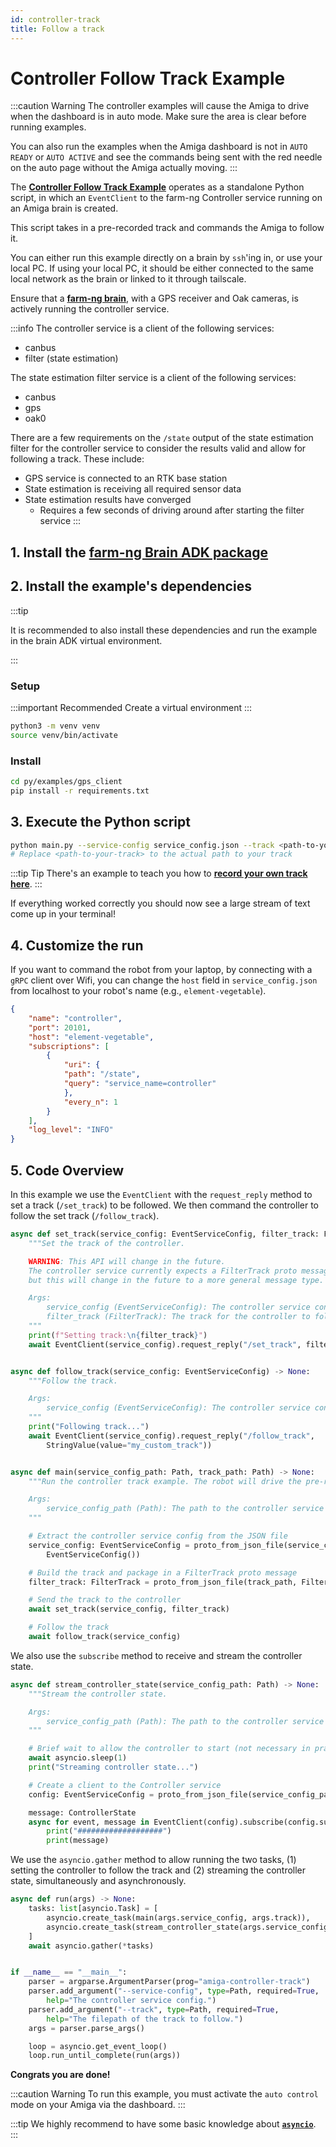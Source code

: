 ```yaml
---
id: controller-track
title: Follow a track
---
```


# Controller Follow Track Example

:::caution Warning
The controller examples will cause the Amiga to drive when the dashboard is in auto mode.
Make sure the area is clear before running examples.

You can also run the examples when the Amiga dashboard is not in `AUTO READY` or `AUTO ACTIVE`
and see the commands being sent with the red needle on the auto page without the Amiga actually moving.
:::

The [**Controller Follow Track Example**](https://github.com/farm-ng/farm-ng-amiga/blob/main-v2/py/examples/controller_track/main.py)
operates as a standalone Python script,
in which an `EventClient` to the farm-ng Controller service running on an Amiga brain is created.

This script takes in a pre-recorded track and commands the Amiga to follow it.

You can either run this example directly on a brain by `ssh`'ing in, or use your local PC.
If using your local PC, it should be either connected to the same local network as the brain
or linked to it through tailscale.

Ensure that a [**farm-ng brain**](/docs/brain/), with a GPS receiver and Oak cameras,
is actively running the controller service.

:::info
The controller service is a client of the following services:

- canbus
- filter (state estimation)

The state estimation filter service is a client of the following services:

- canbus
- gps
- oak0

There are a few requirements on the `/state` output of the state estimation filter
for the controller service to consider the results valid and allow for following a track.
These include:

- GPS service is connected to an RTK base station
- State estimation is receiving all required sensor data
- State estimation results have converged
  - Requires a few seconds of driving around after starting the filter service
:::

## 1. Install the [farm-ng Brain ADK package](/docs/brain/brain-install)

## 2. Install the example's dependencies

:::tip

It is recommended to also install these dependencies and run the
example in the brain ADK virtual environment.

:::

### Setup

:::important Recommended
Create a virtual environment
:::

```bash
python3 -m venv venv
source venv/bin/activate
```

### Install

```bash
cd py/examples/gps_client
pip install -r requirements.txt
```

## 3. Execute the Python script

```bash
python main.py --service-config service_config.json --track <path-to-your-track>
# Replace <path-to-your-track> to the actual path to your track
```

:::tip Tip
There's an example to teach you how to [**record your own track here**](/docs/examples/record_track).
:::

If everything worked correctly you should now see a large stream
of text come up in your terminal!

## 4. Customize the run

If you want to command the robot from your laptop, by connecting with a `gRPC` client over Wifi,
you can change the `host` field in `service_config.json` from localhost to your robot's name
(e.g., `element-vegetable`).

```json
{
    "name": "controller",
    "port": 20101,
    "host": "element-vegetable",
    "subscriptions": [
        {
            "uri": {
            "path": "/state",
            "query": "service_name=controller"
            },
            "every_n": 1
        }
    ],
    "log_level": "INFO"
}
```

## 5. Code Overview

In this example we use the `EventClient` with the `request_reply` method to set a track
(`/set_track`) to be followed.
We then command the controller to follow the set track (`/follow_track`).

```python
async def set_track(service_config: EventServiceConfig, filter_track: FilterTrack) -> None:
    """Set the track of the controller.

    WARNING: This API will change in the future.
    The controller service currently expects a FilterTrack proto message,
    but this will change in the future to a more general message type.

    Args:
        service_config (EventServiceConfig): The controller service config.
        filter_track (FilterTrack): The track for the controller to follow.
    """
    print(f"Setting track:\n{filter_track}")
    await EventClient(service_config).request_reply("/set_track", filter_track)


async def follow_track(service_config: EventServiceConfig) -> None:
    """Follow the track.

    Args:
        service_config (EventServiceConfig): The controller service config.
    """
    print("Following track...")
    await EventClient(service_config).request_reply("/follow_track",
        StringValue(value="my_custom_track"))


async def main(service_config_path: Path, track_path: Path) -> None:
    """Run the controller track example. The robot will drive the pre-recorded track.

    Args:
        service_config_path (Path): The path to the controller service config.
    """

    # Extract the controller service config from the JSON file
    service_config: EventServiceConfig = proto_from_json_file(service_config_path,
        EventServiceConfig())

    # Build the track and package in a FilterTrack proto message
    filter_track: FilterTrack = proto_from_json_file(track_path, FilterTrack())

    # Send the track to the controller
    await set_track(service_config, filter_track)

    # Follow the track
    await follow_track(service_config)
```

We also use the `subscribe` method to receive and stream the controller state.

```python
async def stream_controller_state(service_config_path: Path) -> None:
    """Stream the controller state.

    Args:
        service_config_path (Path): The path to the controller service config.
    """

    # Brief wait to allow the controller to start (not necessary in practice)
    await asyncio.sleep(1)
    print("Streaming controller state...")

    # Create a client to the Controller service
    config: EventServiceConfig = proto_from_json_file(service_config_path, EventServiceConfig())

    message: ControllerState
    async for event, message in EventClient(config).subscribe(config.subscriptions[0], decode=True):
        print("###################")
        print(message)
```

We use the `asyncio.gather` method to allow running the two tasks,
(1) setting the controller to follow the track and (2) streaming the controller state,
simultaneously and asynchronously.

```python
async def run(args) -> None:
    tasks: list[asyncio.Task] = [
        asyncio.create_task(main(args.service_config, args.track)),
        asyncio.create_task(stream_controller_state(args.service_config)),
    ]
    await asyncio.gather(*tasks)


if __name__ == "__main__":
    parser = argparse.ArgumentParser(prog="amiga-controller-track")
    parser.add_argument("--service-config", type=Path, required=True,
        help="The controller service config.")
    parser.add_argument("--track", type=Path, required=True,
        help="The filepath of the track to follow.")
    args = parser.parse_args()

    loop = asyncio.get_event_loop()
    loop.run_until_complete(run(args))
```

**Congrats you are done!**

:::caution Warning
To run this example, you must activate the `auto control` mode on your Amiga via the dashboard.
:::

:::tip
We highly recommend to have some basic knowledge about
[**`asyncio`**](https://docs.python.org/3/library/asyncio.html).
:::
